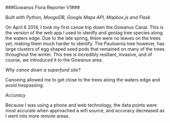 ###Gowanus Flora Reporter V1###

*Built with Python, MongoDB, Google Maps API, Mapbox.js and Flask*

On April 6 2014, I took my first canoe trip down the Gowanus Canal. This is the version of the web app I used to identfy and geotag tree species along the waters edge. Due to the late spring, there were no leaves on the trees yet, making them much harder to identify. The Paulownia tree however, has large clusters of egg shaped seed pods that remained on many of the trees throughout the winter. This tree is incredibly resiliant, invasive, and of course, we introduced it to the Gowanus area.

*Why canoe down a superfund site?*

Canoeing allowed me to get close to the trees along the waters edge and avoid trespassing. 

*Accuracy*

Because I was using a phone and web technology, the data points were most accurate when approached a wifi source, and accuracy decreased as I went into more remote areas.


